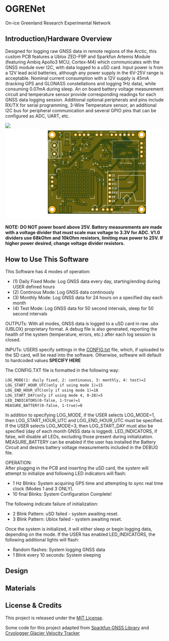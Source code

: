 # OGRENet
On-ice Greenland Research Experimental Network

## Introduction/Hardware Overview
Designed for logging raw GNSS data in remote regions of the Arctic, this custom PCB features a Ublox ZED-F9P and Sparkfun Artemis Module (featuring Ambiq Apollo3 MCU, Cortex-M4) which communicates with the GNSS module over I2C, with data logged to a uSD card. Input power is from a 12V lead acid batteries, although any power supply in the 6V-25V range is acceptable. Nominal current consumption with a 12V supply is 45mA (tracking GPS and GLONASS constellations and logging 1Hz data), while consuming 0.07mA during sleep. An on board battery voltage measurement circuit and temperature sensor provide corresponding readings for each GNSS data logging session. Additional optional peripherals and pins include RX/TX for serial programming, 3-Wire Temperature sensor, an additional I2C bus for peripheral communication and several GPIO pins that can be configured as ADC, UART, etc. 

<img src="https://user-images.githubusercontent.com/37055625/156889824-d95c58e6-8be3-41f7-8ab4-701e75ca4c8e.jpg" width="350"/> <img src="Hardware/Silkscreen.png" width="600"/>

**NOTE: DO NOT power board above 25V. Battery measurements are made with a voltage divider that must scale max voltage to 3.3V for ADC. V1.0 dividers use 68kOhm and 10kOhm resistors, limiting max power to 25V. If higher power desired, change voltage divider resistors.**

## How to Use This Software

This Software has 4 modes of operation: 
  - (1) Daily Fixed Mode: Log GNSS data every day, starting/ending during USER defined hours
  - (2) Continous Mode: Log GNSS data continously
  - (3) Monthly Mode: Log GNSS data for 24 hours on a specified day each month
  - (4) Test Mode: Log GNSS data for 50 second intervals, sleep for 50 second intervals
  
OUTPUTs: With all modes, GNSS data is logged to a uSD card in raw .ubx (UBLOX) proprietary format. A debug file is also generated, reporting the health of the system (temperature, errors, etc.) after each log session is closed.
  
INPUTs: USERS specify settings in the [CONFIG.txt](OGRENet/CONFIG) file, which, if uploaded to the SD card, will be read into the software. 
Otherwise, software will default to hardcoded values **SPECIFY HERE**

The CONFIG.TXT file is formatted in the following way: 

```
LOG_MODE(1: daily fixed, 2: continuous, 3: monthly, 4: test)=2
LOG_START_HOUR_UTC(only if using mode 1)=15
LOG_END_HOUR_UTC(only if using mode 1)=18
LOG_START_DAY(only if using mode 4, 0-28)=5
LED_INDICATORS(0-false, 1-true)=1
MEASURE_BATTERY(0-false, 1-true)=0
```

In addition to specifying LOG_MODE, if the USER selects LOG_MODE=1, then LOG_START_HOUR_UTC and LOG_END_HOUR_UTC must be specified. 
If the USER selects LOG_MODE=3, then LOG_START_DAY must also be specified (day of each month GNSS data is logged). 
LED_INDICATORS, if false, will disable all LEDs, excluding those present during initialization. 
MEASURE_BATTERY can be enabled if the user has installed the Battery Circuit and desires battery voltage measurements included in the DEBUG file. 

OPERATION:  
After plugging in the PCB and inserting the uSD card, the system will attempt to initialize and following LED indicators will flash: 
  - 1 Hz Blinks: System acquiring GPS time and attempting to sync real time clock (Modes 1 and 3 ONLY).
  - 10 final Blinks: System Configuration Complete!
  
 The following indicate failure of initialization: 
  - 2 Blink Pattern: uSD failed - system awaiting reset.
  - 3 Blink Pattern: Ublox failed - system awaiting reset.

Once the system is initialized, it will either sleep or begin logging data, depending on the mode. 
If the USER has enabled LED_INDICATORS, the following additional lights will flash: 
  - Random flashes: System logging GNSS data
  - 1 Blink every 10 seconds: System sleeping


## Design
## Materials
## License & Credits
This project is released under the [MIT License](http://opensource.org/licenses/MIT).

Some code for this project adapted from [Sparkfun GNSS Library](https://github.com/sparkfun/SparkFun_u-blox_GNSS_Arduino_Library) and 
[Cryologger Glacier Velocity Tracker](https://github.com/adamgarbo/Cryologger_Glacier_Velocity_Tracker)
